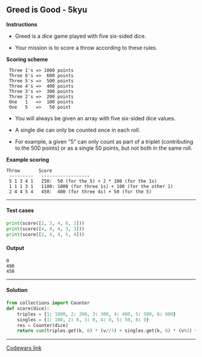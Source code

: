 ## Greed is Good - 5kyu

**Instructions**

- Greed is a dice game played with five six-sided dice.

- Your mission is to score a throw according to these rules.

**Scoring scheme**

```
 Three 1's => 1000 points
 Three 6's =>  600 points
 Three 5's =>  500 points
 Three 4's =>  400 points
 Three 3's =>  300 points
 Three 2's =>  200 points
 One   1   =>  100 points
 One   5   =>   50 point
```

- You will always be given an array with five six-sided dice values.

- A single die can only be counted once in each roll.

- For example, a given "5" can only count as part of a triplet (contributing to the 500 points) or as a single 50 points, but not both in the same roll.

**Example scoring**

```
Throw       Score
 ---------   ------------------
 5 1 3 4 1   250:  50 (for the 5) + 2 * 100 (for the 1s)
 1 1 1 3 1   1100: 1000 (for three 1s) + 100 (for the other 1)
 2 4 4 5 4   450:  400 (for three 4s) + 50 (for the 5)
```


---

#### Test cases

```python
print(score([2, 3, 4, 6, 2]))
print(score([4, 4, 4, 3, 3]))
print(score([2, 4, 4, 5, 4]))
```

#### Output
```
0
400
450
```

---

#### Solution

```python
from collections import Counter
def score(dice):
    triples = {1: 1000, 2: 200, 3: 300, 4: 400, 5: 500, 6: 600}
    singles = {1: 100, 2: 0, 3: 0, 4: 0, 5: 50, 6: 0}
    res = Counter(dice)
    return sum(triples.get(k, 0) * (v//3) + singles.get(k, 0) * (v%3) for k, v in res.items())
```

---


[Codewars link](https://www.codewars.com/kata/5270d0d18625160ada0000e4)
